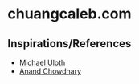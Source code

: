 # chuangcaleb.com

## Inspirations/References

- [Michael Uloth](https://michaeluloth.com)
- [Anand Chowdhary](https://anandchowdhary.com)
